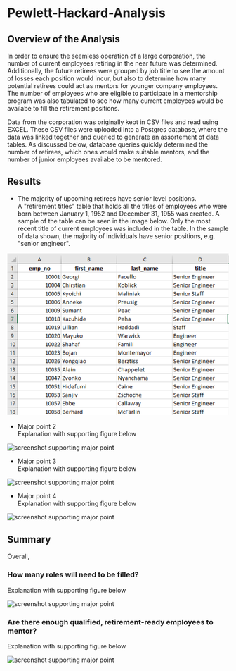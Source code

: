 # Pewlett-Hackard-Analysis
## Overview of the Analysis
In order to ensure the seemless operation of a large corporation, the number of current employees retiring in the near future was determined.  Additionally, the future retirees were grouped by job title to see the amount of losses each position would incur, but also to determine how many potential retirees could act as mentors for younger company employees.  The number of employees who are eligible to participate in a mentorship program was also tabulated to see how many current employees would be availabe to fill the retirement positions.    

Data from the corporation was originally kept in CSV files and read using EXCEL.  These CSV files were uploaded into a Postgres database, where the data was linked together and queried to generate an assortement of data tables.  As discussed below, database queries quickly determined the number of retirees, which ones would make suitable mentors, and the number of junior employees availabe to be mentored.

## Results
* The majority of upcoming retirees have senior level positions.  
A "retirement titles" table that holds all the titles of employees who were born between January 1, 1952 and December 31, 1955 was created.  A sample of the table can be seen in the image below.  Only the most recent title of current employees was included in the table.  In the sample of data shown, the majority of individuals have senior positions, e.g. "senior engineer".  

![screen shot of the employee retirment table](Screenshots/unique_titles.png)
  
* Major point 2  
Explanation with supporting figure below

![screenshot supporting major point](folder/folder/file.png)

* Major point 3  
Explanation with supporting figure below

![screenshot supporting major point](folder/folder/file.png)

* Major point 4  
Explanation with supporting figure below

![screenshot supporting major point](folder/folder/file.png)

## Summary
Overall, 

### How many roles will need to be filled?
Explanation with supporting figure below

![screenshot supporting major point](folder/folder/file.png)

### Are there enough qualified, retirement-ready employees to mentor?
Explanation with supporting figure below

![screenshot supporting major point](folder/folder/file.png)






 
